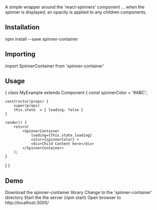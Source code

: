 A simple wrapper around the 'react-spinners' component ... when the spinner is displayed, an opacity is applied to any children components.

## Installation

npm install --save spinner-container

## Importing

import SpinnerContainer from 'spinner-container'

## Usage

{
class MyExample extends Component {
    const spinnerColor = '#ABC';

    constructor(props) {
        super(props)
        this.state  = { loading: false }
    }

    render() {
        return(
            <SpinnerContainer
                loading={this.state.loading}
                color={spinnerColor} >
                <div>Child Content here</div>
            </SpinnerContainer>
        );
    }
}
}

## Demo

Download the spinner-container library
Change to the 'spinner-container' directory
Start the the server (npm start)
Open browser to http://localhost:3000/
